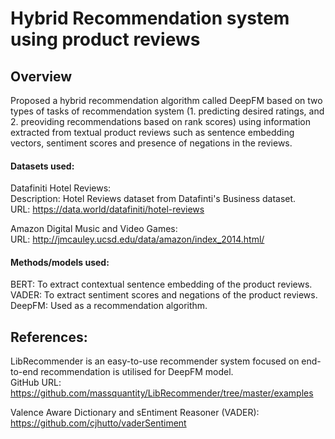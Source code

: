 # Hybrid Recommendation system using product reviews

## Overview
Proposed a hybrid recommendation algorithm  called DeepFM based on two types of tasks of recommendation system (1. predicting desired ratings, and 2. preoviding recommendations based on rank scores) using information extracted from textual product reviews such as sentence embedding vectors, sentiment scores and presence of negations in the reviews.

#### Datasets used: 

Datafiniti Hotel Reviews: <br />
Description: Hotel Reviews dataset from Datafinti's Business dataset. <br />
URL: https://data.world/datafiniti/hotel-reviews

Amazon Digital Music and Video Games: <br />
URL: http://jmcauley.ucsd.edu/data/amazon/index_2014.html/


#### Methods/models used: <br />
BERT: To extract contextual sentence embedding of the product reviews. <br />
VADER: To extract sentiment scores and negations of the product reviews. <br />
DeepFM: Used as a recommendation algorithm. <br />





## References:
LibRecommender is an easy-to-use recommender system focused on end-to-end recommendation is utilised for DeepFM model. <br />
GitHub URL: https://github.com/massquantity/LibRecommender/tree/master/examples

Valence Aware Dictionary and sEntiment Reasoner (VADER):
https://github.com/cjhutto/vaderSentiment
